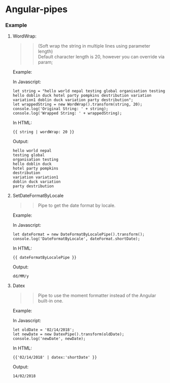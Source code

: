 # Angular-pipes


### Example

1. WordWrap:
   >> (Soft wrap the string in multiple lines using parameter length) <br/>
   >> Default character length is 20, however you can override via param; <br/>
   
   Example:
   
    In Javascript:
    ```
    let string = "hello world nepal testing global organisation testing hello doblin duck hotel party pompkins destribution variation variation1 doblin duck variation party destribution";
    let wrappedString = new WordWrap().transform(string, 20);
    console.log('Original String: ' + string);
    console.log('Wrapped String: ' + wrappedString);
    ```
    In HTML:
    ```
    {{ string | wordWrap: 20 }}
    ```
    Output:
    ```
    hello world nepal
    testing global
    organisation testing
    hello doblin duck
    hotel party pompkins
    destribution
    variation variation1
    doblin duck variation
    party destribution
    ```
2. SetDateFormatByLocale
   >> Pipe to get the date format by locale. <br/>
 
   Example:

    In Javascript:
    ```
    let dateFormat = new DateFormatByLocalePipe().transform();
    console.log('DateFormatByLocale', dateFormat.shortDate);
    ```
    In HTML:
    ```
    {{ dateFormatByLocalePipe }}
    ```

   Output:
    ```
    dd/MM/y
    ```
 3. Datex
    >> Pipe to use the moment formatter instead of the Angular built-in one. <br/>
 
    Example:

    In Javascript:
    ```
    let oldDate = '02/14/2018';
    let newDate = new DatexPipe().transform(oldDate);
    console.log('newDate', newDate);
    ```
    In HTML:
    ```
    {{'02/14/2018' | datex:'shortDate' }}
    ```

    Output:
    ```
    14/02/2018
    ```   
    
